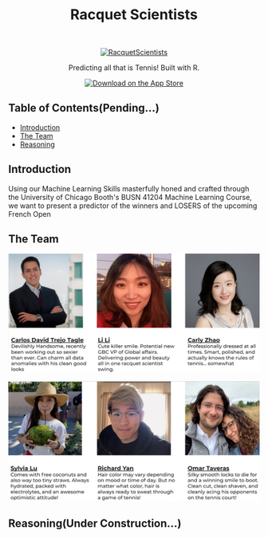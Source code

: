 <h1 align="center"> Racquet Scientists </h1> <br>
<p align="center">
  <a href="https://github.com/Racquet-Scientists">
    <img alt="RacquetScientists" title="RacquetScientists" src="https://i.imgur.com/IQCy2tA.png" width="250">
  </a>
</p>

<p align="center">
  Predicting all that is Tennis! Built with R.
</p>

<p align="center">
  <a href="https://github.com/Racquet-Scientists">
    <img alt="Download on the App Store" title="App Store" src="http://i.imgur.com/0n2zqHD.png" width="140">
  </a>
</p>

## Table of Contents(Pending...)

- [Introduction](#introduction)
- [The Team](#team)
- [Reasoning](#Reasoning)

## Introduction
Using our Machine Learning Skills masterfully honed and crafted through the University of Chicago Booth's BUSN 41204 Machine Learning Course, we want to present a predictor of the winners and LOSERS of the upcoming French Open

## The Team
![Roster1](images/Roster1.png)

![Roster2](images/Roster2.png)

## Reasoning(Under Construction...)
